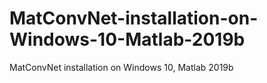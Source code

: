 # MatConvNet-installation-on-Windows-10-Matlab-2019b
MatConvNet installation on Windows 10, Matlab 2019b
